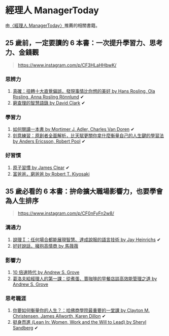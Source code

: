 # 經理人 ManagerToday

由[〈經理人 ManagerToday〉](https://www.instagram.com/managertoday_official/)推薦的相關書籍。

## 25 歲前，一定要讀的 6 本書：一次提升學習力、思考力、金錢觀

> https://www.instagram.com/p/CF3HLaHHbwK/

### 思辨力

1. [真確：扭轉十大直覺偏誤，發現事情比你想的美好 by Hans Rosling, Ola Rosling, Anna Rosling Rönnlund](https://www.kobo.com/tw/zh/ebook/tG1aCXbY1zG4OkF74QbGYQ) ✔
1. [窮查理的智慧語錄 by David Clark](https://play.google.com/store/books/details?id=Ch9iDwAAQBAJ) ✔

### 學習力

1. [如何閱讀一本書 by Mortimer J. Adler, Charles Van Doren](https://www.books.com.tw/products/0010736991) ✔
1. [刻意練習：原創者全面解析，比天賦更關你拿什麼衡量自己的人生鍵的學習法 by Anders Ericsson, Robert Pool](http://www.books.com.tw/products/0010752714) ✔

### 好習慣

1. [原子習慣 by James Clear](https://www.kobo.com/tw/en/ebook/pGo8y2e4ET6pdObwFQDfkg) ✔
1. [富爸爸，窮爸爸 by Robert T. Kiyosaki](https://www.kobo.com/tw/zh/ebook/wq69VgKE6ziuMLAXnkPsog)


## 35 歲必看的 6 本書：拚命擴大職場影響力，也要學會為人生排序

> https://www.instagram.com/p/CF0nFyFn2w8/

### 溝通力

1. [說理Ｉ：任何場合都能展現智慧、達成說服的語言技術 by Jay Heinrichs](https://www.kobo.com/tw/en/ebook/i-310/anCb0mRa6EGNSnpjHc3yNQ) ✔
1. [好好說話，擁抱高情商 by 馬薇薇](https://www.kobo.com/tw/zh/ebook/7Tc53AD98zuD8sST9HbZ6A)

### 影響力

1. [10 倍速時代 by Andrew S. Grove](https://www.kobo.com/tw/zh/ebook/tRHIqEJaVDaPwPpJ_O3txw)
1. [葛洛夫給經理人的第一課：從煮蛋、賣咖啡的早餐店談高效能管理之道 by Andrew S. Grove](https://www.kobo.com/tw/zh/ebook/cKiwbEBBKjqhMP2vorZcHQ)

### 思考職涯

1. [你要如何衡量你的人生？：哈佛商學院最重要的一堂課 by Clayton M. Christensen, James Allworth, Karen Dillon](http://www.books.com.tw/products/0010763284) ✔
1. [挺身而進 (Lean In: Women, Work and the Will to Lead) by Sheryl Sandberg](https://www.kobo.com/tw/zh/ebook/sF1hzML-NjWvsVTP7Ih7tg) ✔
